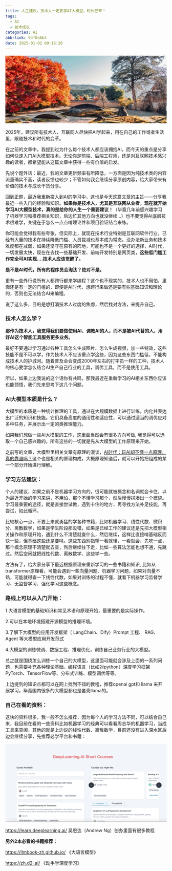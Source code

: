 ```yaml
---
title: 人生建议，技术人一定要学AI大模型，时代已来！
tags:
  - AI
  - 技术成长
categories: AI
abbrlink: 94f0a6b4
date: 2025-01-02 09:18:26
---
```


![图片](https://raw.githubusercontent.com/zhulg/allpic/master/640-20250102092023826)

2025年，建议所有技术人、互联网人尽快把AI学起来，用在自己的工作或者生活里，跟随技术和时代的变革。

在之前的文章中，我提到过为什么每个技术人都应该拥抱AI。而今天的重点是分享如何快速入门AI大模型技术。无论你是前端、后端工程师，还是对互联网技术感兴趣的读者，都希望能从这篇文章中获得一些有价值的启发。

先说个题外话：最近，我的文章更新频率有所降低，一方面是因为纯技术类的内容流量确实不高，读者反馈也较少；不管如何我会继续分享原创内容，给大家带来有价值的技术与成长干货分享。

回到正题，最近我重新投入到AI的学习中，这也是今天这篇文章的主旨——分享我最近一些入门的经验和知识。**如果你是技术人，尤其是互联网从业者，现在就开始学习AI大模型技术，真的是给你的人生一个重要建议！**（毕竟几年前感兴趣学习了机器学习和推荐相关知识，后边忙其他方向也就没继续...）也不要觉得AI底层技术很难学，关键在于怎么一点点啃理论并和项目验证结合来练。

你可能会觉得我有些夸张，但实际上，就现在技术行业特别是互联网软件行业，已经有大量的技术在持续降低门槛、人员裁减也基本成为常态。没办法新业务和技术难度都在减弱，如果还坚守在原有的阵地，可能也不是一个更好的选择，AI时代，一切发展太快，现在在去找一些基础开发、前端开发特别是网页类，**这些低门槛工作完全可AI实现….技术人应该觉醒了。**

**是不是AI时代，所有的程序员会淘汰？绝对不是。**

更有一些外行说所有人都跨行都来学编程？这个也不现实的，技术人也不用怕，里面还是有一定的门槛的，即便是AI时代，想跨行来做还是要有些基础知识和理论的，否则也无法结合AI来编程。

说了这么多，目的是想打消技术人过度的焦虑，然后找对方法，来提升自己。

### 技术人怎么学？

**那作为技术人，我觉得我们要做使用AI、调教AI的人，而不是被AI代替的人，用好AI这个智能工具服务更多业务。**

最好不要通过学习通过各种工具怎么生成图片、怎么生成视频，加一些特效，这些技能不是不可以学，作为技术人不应该重点学这些，因为这些东西门槛低，不能构成技术人的护城河。随着普及会会变成2000年左右的打字员一样的工种，技术人的核心要学怎么结合AI生产自己行业的工具，调优工具，而不是使用工具。

所以，如果上边我说的这个话你有共鸣，那我最近在重新学习的AI相关东西你应该也能领悟，我们先来思考下这几个问题。

### AI大模型本质是什么？

大模型的本质是一种统计推理的工具，通过在大规模数据上进行训练，内化并表达出广泛的知识和技能。它们具备高度的通用性和适应性，可以通过适当的调优应对多种任务，并展示出一定的类推理能力。

如果我们想做一些AI大模型的工作，这里面当然会有很多方向可做, 我觉得可以选取一个自己感兴趣的。所有这些的一切就是先从大模型的工作原理来开始。

之前写的文章，大模型里相关文章有原理的漫谈，[AI时代：玩AI却不懂一点原理，真的靠谱吗？](http://mp.weixin.qq.com/s?__biz=MzIzNDA3MzA3MQ==&mid=2464356719&idx=1&sn=6df620a76eabec6d4fe8566ab33d95ad&chksm=ffec47efc89bcef95afddf24c3b8eafbcc606e3cc82f8670fa810344b1deb084afbd116fdfe5&scene=21#wechat_redirect)这个也是相关的原理构成，大概原理知道后，就可以开始把组成的某一个部分开始进行理解。

### 学习方法建议：

个人的建议，如果之前不是机器学习方向的，很可能就被概念和名词就会卡住，以为最近开始的学习来讲，不用怕，那个不懂学习那个，然后慢慢拼凑出一个概貌。学习最重要的途径，就是直接尝试做，遇到卡住的地方，再寻找方法补足技能，再尝试，如此循环。

比较核心一点，不要上来就勇猛的学各种书籍，比如机器学习、线性代数、微积分、离散数学，如果是学生阶段那没错，如果是已经工作的建议还是先把大模型相关操作和原理开始，遇到什么不清楚就查什么，然后继续，这样比直接啃基础反而快一些，但基础这些还是要啃。这些东西别指望一看就懂，一看就会，先吃一点，那个概念原理不清楚就去查，然后继续往下走，比如一些算法怎能也想不通，先跳过。然后空闲就把线性代数、离散数学、这些学一些。

方法有了，给大家分享下最近根据原理来重新学习的一些书籍和知识, 比如从transformer原理看，可能会遇到一些向量问题、机器学习问题，如果对向量不熟，可能就得查一下线性代数，如果对训练的过程不懂，就看下机器学习监督学习、无监督学习、强化学习这些概念。

### 路线上可以从入门开始：

1.大语言模型的基础知识和常见术语和原理开始，最重要的是实际操作。

2.可以在本地环境搭建开源模型的推理环境。

3.了解下大模型的应用开发框架（ LangChain、Dify）Prompt 工程、 RAG、Agent 等大模型应用开发范式

4.大模型的训练微调、数据工程、推理优化，训练自己业务行业的大模型。

总之就是围绕怎么训练一个自己的大模型，这里面可能就会涉及上面的一系列问题，也需要补充各种理论基础，编程语言（比如对python）深度学习框架 PyTorch、TensorFlow等、分布式训练、模型调优等等。

上边提到的知识点都可以在网上找到不错的教程，推荐openai gpt和 llama 来开展学习，毕竟国内很多的大模型都也是套壳llama的。

### 自己在看的资料：

这块的资料很多，我一般不怎么推荐，因为每个人的学习方法不同，可以结合自己来，我目前在看的一些资料比如机器学习的经典可以看看周志华的机器学习，当成工具来查阅，其他的就是上边说的线性代数、离散数学，目前还没有进入深水区后边会继续分享，先推荐必学平台和书籍：

![图片](https://raw.githubusercontent.com/zhulg/allpic/master/640.png)

https://learn.deeplearning.ai/ 吴恩达（Andrew Ng）创办里面有很多教程

**另外2本必看的书籍推荐：**

https://llmbook-zh.github.io/ 《大语言模型》

https://zh.d2l.ai/ 《动手学深度学习》
